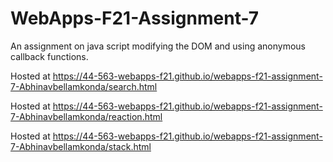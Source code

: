 # WebApps-F21-Assignment-7
An assignment on java script modifying the DOM and using anonymous callback functions.

Hosted at <https://44-563-webapps-f21.github.io/webapps-f21-assignment-7-Abhinavbellamkonda/search.html>

Hosted at <https://44-563-webapps-f21.github.io/webapps-f21-assignment-7-Abhinavbellamkonda/reaction.html>

Hosted at <https://44-563-webapps-f21.github.io/webapps-f21-assignment-7-Abhinavbellamkonda/stack.html>